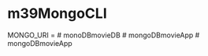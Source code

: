 # m39MongoCLI

MONGO_URI = <connection string>
#   m o n o D B m o v i e D B  
 #   m o n g o D B m o v i e A p p  
 #   m o n g o D B m o v i e A p p  
 